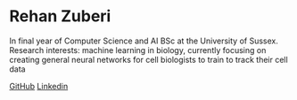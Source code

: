 # Rehan Zuberi

In final year of Computer Science and AI BSc at the University of Sussex.
Research interests: machine learning in biology, currently focusing on creating general neural networks for cell biologists to train to track their cell data

[GitHub](https://github.com/rzuberi)
[Linkedin](www.linkedin.com/in/rehanzuberi)

